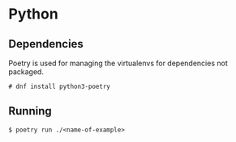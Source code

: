 # Python

## Dependencies

Poetry is used for managing the virtualenvs for dependencies not packaged.

```
# dnf install python3-poetry
```

## Running

```
$ poetry run ./<name-of-example>
```
